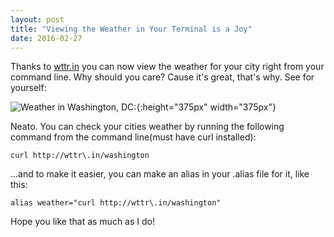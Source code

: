 ```yaml
---
layout: post
title: "Viewing the Weather in Your Terminal is a Joy"
date: 2016-02-27
---
```


Thanks to [wttr.in](http://wttr.in/) you can now view the weather for your city right from your
command line. Why should you care? Cause it's great, that's why. See for
yourself:

![Weather in Washington, DC:](http://i.imgur.com/pqEBt1N.png){:height="375px" width="375px"}

Neato. You can check your cities weather by running the following command
from the command line(must have curl installed):

    curl http://wttr\.in/washington

...and to make it easier, you can make an alias in your .alias file for it, like
this:

`alias weather="curl http://wttr\.in/washington"`

Hope you like that as much as I do!
